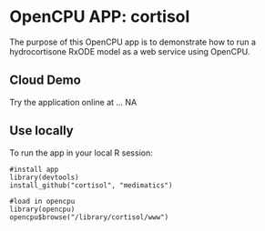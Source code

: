 OpenCPU APP: cortisol
====================
  
The purpose of this OpenCPU app is to demonstrate how to run a hydrocortisone RxODE model as a web service using OpenCPU.

Cloud Demo
----------

Try the application online at ... NA

Use locally
-----------

To run the app in your local R session:

    #install app
    library(devtools)
    install_github("cortisol", "medimatics")
    
    #load in opencpu
    library(opencpu)
    opencpu$browse("/library/cortisol/www")

